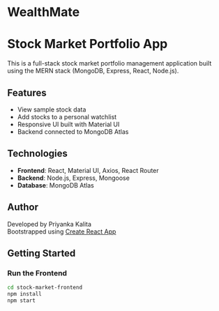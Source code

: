 # WealthMate
# Stock Market Portfolio App

This is a full-stack stock market portfolio management application built using the MERN stack (MongoDB, Express, React, Node.js).

## Features

- View sample stock data
- Add stocks to a personal watchlist
- Responsive UI built with Material UI
- Backend connected to MongoDB Atlas

## Technologies

- **Frontend**: React, Material UI, Axios, React Router
- **Backend**: Node.js, Express, Mongoose
- **Database**: MongoDB Atlas

## Author

Developed by Priyanka Kalita  
Bootstrapped using [Create React App](https://github.com/facebook/create-react-app)

## Getting Started

### Run the Frontend

```bash
cd stock-market-frontend
npm install
npm start
